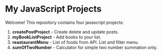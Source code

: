 # My JavaScript Projects

Welcome! This repository contains four javascript projects:

1. **createPostProject** - Create delete and update posts.
2. **myBookListProject** - Add books to your list.
3. **reastaurantMenu** - List of foods from API. List and filter menu.
4. **sumOfTwoNumber** - Calculator for simple two number summation only.
